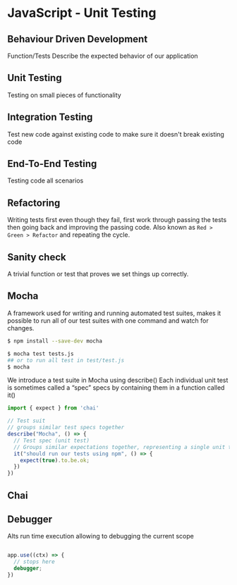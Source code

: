 # JavaScript - Unit Testing

## Behaviour Driven Development
Function/Tests Describe the expected behavior of our application

## Unit Testing
Testing on small pieces of functionality

## Integration Testing
Test new code against existing code to make sure it doesn't break existing code

## End-To-End Testing
Testing code all scenarios

## Refactoring
Writing tests first even though they fail, first work through passing the tests then going back and improving the passing code. Also known as `Red > Green > Refactor` and repeating the cycle.

## Sanity check
A trivial function or test that proves we set things up correctly.

## Mocha
A framework used for writing and running automated test suites, makes it possible to run all of our test suites with one command and watch for changes.

```sh
$ npm install --save-dev mocha
```
```sh
$ mocha test tests.js
## or to run all test in test/test.js
$ mocha
```

We introduce a test suite in Mocha using describe()
Each individual unit test is sometimes called a “spec”
specs by containing them in a function called it()
```js
import { expect } from 'chai'

// Test suit
// groups similar test specs together
describe("Mocha", () => {
  // Test spec (unit test)
  // Groups similar expectations together, representing a single unit test
  it("should run our tests using npm", () => {
    expect(true).to.be.ok;
  })
})
```

## Chai

## Debugger
Alts run time execution allowing to debugging the current scope
```js

app.use((ctx) => {
  // stops here
  debugger;
})

```

